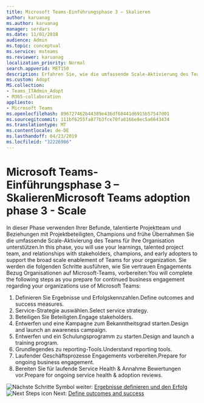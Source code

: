 ```yaml
---
title: Microsoft Teams-Einführungsphase 3 – Skalieren
author: karuanag
ms.author: karuanag
manager: serdars
ms.date: 11/01/2018
audience: Admin
ms.topic: conceptual
ms.service: msteams
ms.reviewer: karuanag
localization_priority: Normal
search.appverid: MET150
description: Erfahren Sie, wie die umfassende Scale-Aktivierung des Teams für Ihre Organisation unterstützen.
ms.custom: Adopt
MS.collection:
- Teams_ITAdmin_Adopt
- M365-collaboration
appliesto:
- Microsoft Teams
ms.openlocfilehash: 896727462b44389e436df68441d6915b57547d01
ms.sourcegitcommit: 111bf6255fa877b3fce70fa8166e8ec5a6643434
ms.translationtype: MT
ms.contentlocale: de-DE
ms.lasthandoff: 04/23/2019
ms.locfileid: "32226986"
---
```

# <a name="microsoft-teams-adoption-phase-3---scale"></a><span data-ttu-id="76c2d-103">Microsoft Teams-Einführungsphase 3 – Skalieren</span><span class="sxs-lookup"><span data-stu-id="76c2d-103">Microsoft Teams adoption phase 3 - Scale</span></span>

<span data-ttu-id="76c2d-104">In dieser Phase verwenden Ihrer Befunde, talentierte Projektteam und Beziehungen mit Projektbeteiligten, Champions und frühe Übernahmen Sie die umfassende Scale-Aktivierung des Teams für Ihre Organisation unterstützen.</span><span class="sxs-lookup"><span data-stu-id="76c2d-104">In this phase, you will use your learnings, talented project team, and relationships with stakeholders, champions, and early adopters to support the broad scale enablement of Teams for your organization.</span></span> <span data-ttu-id="76c2d-105">Sie werden die folgenden Schritte ausführen, wie Sie vertrauen Engagements Bezug Organisationen auf Microsoft-Teams, vorbereiten:</span><span class="sxs-lookup"><span data-stu-id="76c2d-105">You will complete the following steps as you prepare for continued business engagement regarding your organizations use of Microsoft Teams:</span></span>

1. <span data-ttu-id="76c2d-106">Definieren Sie Ergebnisse und Erfolgskennzahlen.</span><span class="sxs-lookup"><span data-stu-id="76c2d-106">Define outcomes and success measures.</span></span>
2. <span data-ttu-id="76c2d-107">Service-Strategie auswählen.</span><span class="sxs-lookup"><span data-stu-id="76c2d-107">Select service strategy.</span></span>
3. <span data-ttu-id="76c2d-108">Beteiligen Sie Beteiligten.</span><span class="sxs-lookup"><span data-stu-id="76c2d-108">Engage stakeholders.</span></span>
4. <span data-ttu-id="76c2d-109">Entwerfen und eine Kampagne zum Bekanntheitsgrad starten.</span><span class="sxs-lookup"><span data-stu-id="76c2d-109">Design and launch an awareness campaign.</span></span>
5. <span data-ttu-id="76c2d-110">Entwerfen und ein Schulungsprogramm zu starten.</span><span class="sxs-lookup"><span data-stu-id="76c2d-110">Design and launch a training program.</span></span>
6. <span data-ttu-id="76c2d-111">Grundlegendes zu reporting-Tools.</span><span class="sxs-lookup"><span data-stu-id="76c2d-111">Understand reporting tools.</span></span>
7. <span data-ttu-id="76c2d-112">Laufender Geschäftsprozesse Engagements vorbereiten.</span><span class="sxs-lookup"><span data-stu-id="76c2d-112">Prepare for ongoing business engagement.</span></span>
8. <span data-ttu-id="76c2d-113">Bereiten Sie für laufende Service Health & Annahme Bewertungen vor.</span><span class="sxs-lookup"><span data-stu-id="76c2d-113">Prepare for ongoing service health & adoption reviews.</span></span>

<span data-ttu-id="76c2d-114">![Nächste Schritte Symbol](media/teams-adoption-next-icon.png) weiter: [Ergebnisse definieren und den Erfolg](teams-adoption-define-outcomes.md)</span><span class="sxs-lookup"><span data-stu-id="76c2d-114">![Next Steps icon](media/teams-adoption-next-icon.png) Next: [Define outcomes and success](teams-adoption-define-outcomes.md)</span></span>